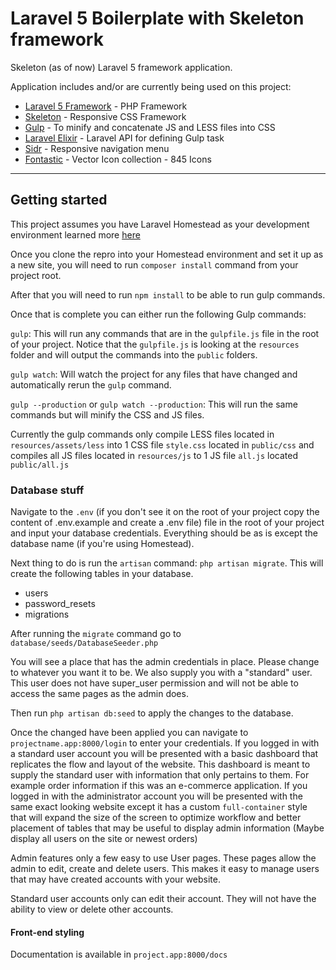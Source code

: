 # Laravel 5 Boilerplate with Skeleton framework

Skeleton (as of now) Laravel 5 framework application.

Application includes and/or are currently being used on this project:

* [Laravel 5 Framework](http://laravel.com/docs)  - PHP Framework
* [Skeleton](http://getskeleton.com) - Responsive CSS Framework
* [Gulp](http://gulpjs.com) - To minify and concatenate JS and LESS files into CSS
* [Laravel Elixir](http://laravel.com/docs/5.0/elixir) - Laravel API for defining Gulp task
* [Sidr](http://www.berriart.com/sidr/) - Responsive navigation menu
* [Fontastic](http://fontastic.me/) - Vector Icon collection - 845 Icons

-----------

## Getting started

This project assumes you have Laravel Homestead as your development environment learned more [here](http://laravel.com/docs/5.0/homestead)

Once you clone the repro into your Homestead environment and set it up as a new site, you will need to run `composer install` command from your project root.

After that you will need to run `npm install` to be able to run gulp commands.

Once that is complete you can either run the following Gulp commands:

`gulp`: This will run any commands that are in the `gulpfile.js` file in the root of your project. Notice that the `gulpfile.js` is looking at the `resources` folder and will output the commands into the `public` folders.

`gulp watch`: Will watch the project for any files that have changed and automatically rerun the `gulp` command.

`gulp --production` or `gulp watch --production`: This will run the same commands but will minify the CSS and JS files.

Currently the gulp commands only compile LESS files located in `resources/assets/less` into 1 CSS file `style.css` located in `public/css` and compiles all JS files located in `resources/js` to 1 JS file `all.js` located `public/all.js`

### Database stuff

Navigate to the `.env` (if you don't see it on the root of your project copy the content of .env.example and create a .env file) file in the root of your project and input your database credentials. Everything should be as is except the database name (if you're using Homestead).

Next thing to do is run the `artisan` command: `php artisan migrate`. This will create the following tables in your database.

* users
* password_resets
* migrations

After running the `migrate` command go to `database/seeds/DatabaseSeeder.php`

You will see a place that has the admin credentials in place. Please change to whatever you want it to be. We also supply you with a "standard" user. This user does not have super_user permission and will not be able to access the same pages as the admin does.

Then run `php artisan db:seed` to apply the changes to the database.

Once the changed have been applied you can navigate to `projectname.app:8000/login` to enter your credentials. If you logged in with a standard user account you will be presented with a basic dashboard that replicates the flow and layout of the website. This dashboard is meant to supply the standard user with information that only pertains to them. For example order information if this was an e-commerce application. If you logged in with the administrator account you will be presented with the same exact looking website except it has a custom `full-container` style that will expand the size of the screen to optimize workflow and better placement of tables that may be useful to display admin information (Maybe display all users on the site or newest orders)

Admin features only a few easy to use User pages. These pages allow the admin to edit, create and delete users. This makes it easy to manage users that may have created accounts with your website.

Standard user accounts only can edit their account. They will not have the ability to view or delete other accounts.

#### Front-end styling

Documentation is available in `project.app:8000/docs`




